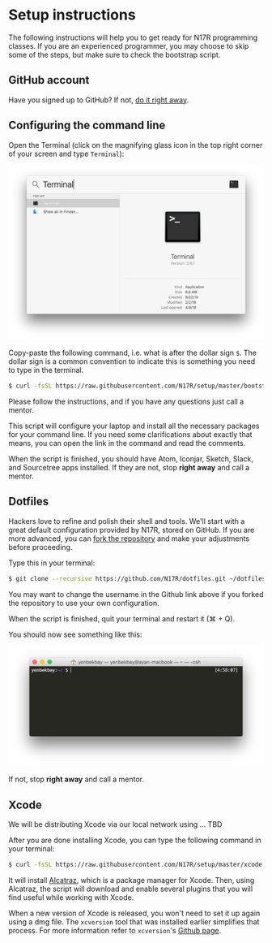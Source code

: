# Setup instructions

The following instructions will help you to get ready for N17R programming classes. If you are an experienced programmer, you may choose to skip some of the steps, but make sure to check the bootstrap script.

## GitHub account

Have you signed up to GitHub? If not, [do it right away](https://github.com/join).

## Configuring the command line

Open the Terminal (click on the magnifying glass icon in the top right corner of your screen and type `Terminal`):

![](images/open-terminal.png)

Copy-paste the following command, i.e. what is after the dollar sign `$`. The dollar sign is a common convention to indicate this is something you need to type in the terminal.

```bash
$ curl -fsSL https://raw.githubusercontent.com/N17R/setup/master/bootstrap.sh | sh
```

Please follow the instructions, and if you have any questions just call a mentor.

This script will configure your laptop and install all the necessary packages for your command line. If you need some clarifications about exactly that means, you can open the link in the command and read the comments.

When the script is finished, you should have Atom, Iconjar, Sketch, Slack, and Sourcetree apps installed. If they are not, stop **right away** and call a mentor.

## Dotfiles

Hackers love to refine and polish their shell and tools. We'll start with a great default configuration provided by N17R, stored on GitHub. If you are more advanced, you can [fork the repository](https://github.com/N17R/dotfiles/fork) and make your adjustments before proceeding.

Type this in your terminal:

```bash
$ git clone --recursive https://github.com/N17R/dotfiles.git ~/dotfiles && set -- -f; bash ~/dotfiles/sync.sh
```

You may want to change the username in the Github link above if you forked the repository to use your own configuration.

When the script is finished, quit your terminal and restart it (⌘ + Q).

You should now see something like this:

![](images/terminal-look.png)

If not, stop **right away** and call a mentor.

## Xcode

We will be distributing Xcode via our local network using ... TBD

After you are done installing Xcode, you can type the following command in your terminal:

```bash
$ curl -fsSL https://raw.githubusercontent.com/N17R/setup/master/xcode.sh | sh
```

It will install [Alcatraz](https://github.com/alcatraz/Alcatraz), which is a package manager for Xcode. Then, using Alcatraz, the script will download and enable several plugins that you will find useful while working with Xcode.

When a new version of Xcode is released, you won't need to set it up again using a dmg file. The `xcversion` tool that was installed earlier simplifies that process. For more information refer to `xcversion`'s [Github page](https://github.com/neonichu/xcode-install).
